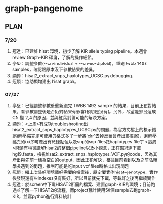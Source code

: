 # graph-pangenome
## PLAN 
### 7/20
1. 冠達：已建好 hisat 環境，初步了解 KIR allele typing pipeline。本週會 review Graph-KIR 碩論，了解的操作細節。
2. 亭堅：調整參數(--cn-individual + --cn-no-diploid)，重跑 twbb 1492 samples，確認跟原本沒下參數結果的差異。
3. 顯鈞：hisat2_extract_snps_haplotypes_UCSC.py debugging.
4. 冠穎：協助顯均建出 hisat graph。


### 07/27
1. 亭堅：已經調整參數後重新跑完 TWBB 1492 sample 的結果，目前正在對結果，看參數調整後是否仍對結果有影響(預期是沒有)。另外，希望能抓出造成 CN 變 2,4 的原因，並與紅葉討論可能的解決方案。
3. 顯鈞：<上周>有成功troubleshooting出hisat2_extract_snps_haplotypes_UCSC.py的問題，為官方文檔上的標示錯誤(解壓縮完即可使用的格式多了一步將'chr'去掉反而會產出空檔案)，用解壓縮完的txt即可產出有紀錄點位以及snp的snp files跟haplotypes file了
<這周>開頭有稍微講解hisat2的整個pipeline以及小觀念，正在幫冠達下載hg19.fasta，檢視hisat2_extract_snps_haplotypes_VCF.py的code，因為其產出與先前一樣為空白的output，因此正在解決，根據目前看到以及之前弘曄學長遇到的問題，推判可能是吃input vcf files時格式出現問題
4. 冠穎：繼上次裝好環境載好需要的檔案後，原定要實作hisat-genotype，實作後發現還有些indexes沒有裝好，所以目前就先下載，等載好之後再繼續實作
5. 冠達：於screen中下載HISAT2所需的檔案、建置graph-KIR的環境；目前跑過並了解一下HISAT2的流程，而project預計使用50個sample去跑graph-KIR，並寫python進行資料統計












